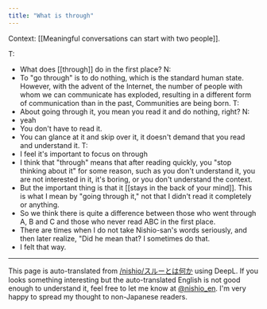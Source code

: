 ```yaml
---
title: "What is through"
---
```


Context: [[Meaningful conversations can start with two people]].

T:
- What does [[through]] do in the first place?
N:
- To "go through" is to do nothing, which is the standard human state. However, with the advent of the Internet, the number of people with whom we can communicate has exploded, resulting in a different form of communication than in the past, Communities are being born.
T:
- About going through it, you mean you read it and do nothing, right?
N:
- yeah
- You don't have to read it.
- You can glance at it and skip over it, it doesn't demand that you read and understand it.
T:
- I feel it's important to focus on through
- I think that "through" means that after reading quickly, you "stop thinking about it" for some reason, such as you don't understand it, you are not interested in it, it's boring, or you don't understand the context.
- But the important thing is that it [[stays in the back of your mind]]. This is what I mean by "going through it," not that I didn't read it completely or anything.
- So we think there is quite a difference between those who went through A, B and C and those who never read ABC in the first place.
- There are times when I do not take Nishio-san's words seriously, and then later realize, "Did he mean that? I sometimes do that.
- I felt that way.

---
This page is auto-translated from [/nishio/スルーとは何か](https://scrapbox.io/nishio/スルーとは何か) using DeepL. If you looks something interesting but the auto-translated English is not good enough to understand it, feel free to let me know at [@nishio_en](https://twitter.com/nishio_en). I'm very happy to spread my thought to non-Japanese readers.